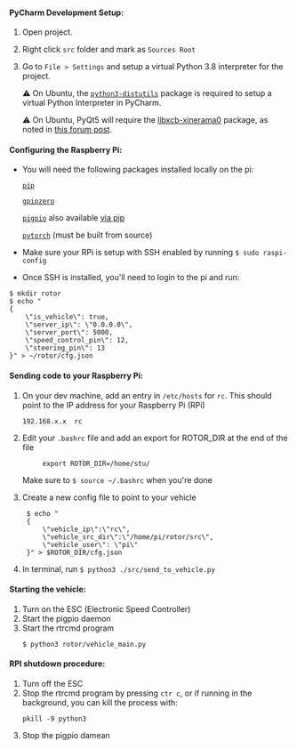 #### PyCharm Development Setup:

1. Open project.
1. Right click `src` folder and mark as `Sources Root`
1. Go to `File > Settings` and setup a virtual Python 3.8 interpreter for the project.
    
    ⚠ On Ubuntu, the [`python3-distutils`](https://packages.ubuntu.com/focal/python3-distutils) package 
    is required to setup a virtual Python Interpreter in PyCharm.
    
    ⚠ On Ubuntu, PyQt5 will require the [libxcb-xinerama0](https://packages.ubuntu.com/focal/libxcb-xinerama0) package, as noted in [this forum post](https://forum.qt.io/topic/93247/qt-qpa-plugin-could-not-load-the-qt-platform-plugin-xcb-in-even-though-it-was-found/4).
      
#### Configuring the Raspberry Pi:
* You will need the following packages installed locally on the pi:
    
    [`pip`](https://packaging.python.org/guides/installing-using-linux-tools/#installing-pip-setuptools-wheel-with-linux-package-managers)
    
    [`gpiozero`](https://gpiozero.readthedocs.io/en/stable/installing.html)
    
    [`pigpio`](http://abyz.me.uk/rpi/pigpio/download.html) also available [via pip](https://pypi.org/project/pigpio/)

    [`pytorch`](https://www.spinellis.gr/blog/20200317/index.html) (must be built from source)

* Make sure your RPi is setup with SSH enabled by running `$ sudo raspi-config`

* Once SSH is installed, you'll need to login to the pi and run:
```
$ mkdir rotor
$ echo "
{
    \"is_vehicle\": true,
    \"server_ip\": \"0.0.0.0\",
    \"server_port\": 5000,
    \"speed_control_pin\": 12,
    \"steering_pin\": 13
}" > ~/rotor/cfg.json
```

#### Sending code to your Raspberry Pi:
1. On your dev machine, add an entry in `/etc/hosts` for `rc`. This should point to the IP address for your Raspberry Pi (RPi)
    ```
    192.168.x.x  rc
    ```
   
1. Edit your `.bashrc` file and add an export for ROTOR_DIR at the end of the file
   ```
        export ROTOR_DIR=/home/stu/
   ```
   Make sure to `$ source ~/.bashrc` when you're done

1. Create a new config file to point to your vehicle
   ```
    $ echo "
    {
        \"vehicle_ip\":\"rc\",
        \"vehicle_src_dir\":\"/home/pi/rotor/src\",
        \"vehicle_user\": \"pi\"
    }" > $ROTOR_DIR/cfg.json
   ```
1. In terminal, run `$ python3 ./src/send_to_vehicle.py` 

#### Starting the vehicle:
1) Turn on the ESC (Electronic Speed Controller)
2) Start the pigpio daemon
3) Start the rtrcmd program
    ```
    $ python3 rotor/vehicle_main.py
   ```
   
#### RPI shutdown procedure:
1) Turn off the ESC
2) Stop the rtrcmd program by pressing `ctr c`, 
    or if running in the background, you can kill the process with:
    ```
    pkill -9 python3
   ```
3) Stop the pigpio damean